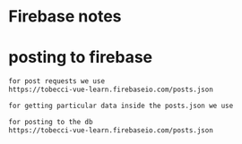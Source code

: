 # Firebase notes

# posting to firebase
```txt
for post requests we use 
https://tobecci-vue-learn.firebaseio.com/posts.json

for getting particular data inside the posts.json we use 

for posting to the db
https://tobecci-vue-learn.firebaseio.com/posts.json
```